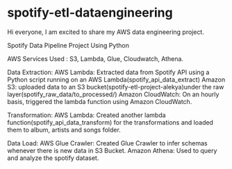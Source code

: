 # spotify-etl-dataengineering

Hi everyone, I am excited to share my AWS data engineering project.

Spotify Data Pipeline Project Using Python

AWS Services Used : S3, Lambda, Glue, Cloudwatch, Athena.

Data Extraction: 
AWS Lambda: Extracted data  from Spotify API using a Python script running on an AWS Lambda(spotify_api_data_extract)
Amazon S3: uploaded data to an S3 bucket(spotify-etl-project-alekya)under the raw layer(spotify_raw_data/to_processed/)
Amazon CloudWatch: On an hourly basis, triggered the lambda function using Amazon CloudWatch.

Transformation:
AWS Lambda: Created another lambda function(spotify_api_data_transform) for the transformations and loaded them to album, artists and songs folder.

Data Load:
AWS Glue Crawler: Created Glue Crawler to infer schemas whenever there is new data in S3 Bucket.
Amazon Athena: Used to query and analyze the spotify  dataset.

